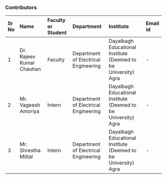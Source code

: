 ### Contributors

Sr No | Name | Faculty or Student | Department| Institute | Email id
:--|:--|:--|:--|:--|:--|
1 | Dr. Rajeev Kumar Chauhan | Faculty | Department of Electrical Engineering | Dayalbagh Educational Institute (Deemed to be University) Agra | -
2 | Mr. Vageesh Amoriya | Intern | Department of Electrical Engineering | Dayalbagh Educational Institute (Deemed to be University)  Agra | -
3 | Mr. Shrestha Mittal | Intern | Department of Electrical Engineering | Dayalbagh Educational Institute (Deemed to be University) Agra | -
